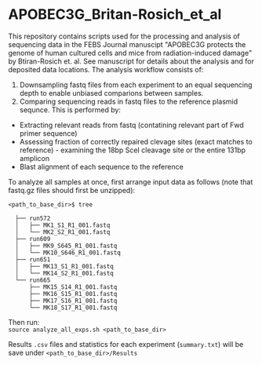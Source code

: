 # APOBEC3G_Britan-Rosich_et_al

This repository contains scripts used for the processing and analysis of sequencing data in the FEBS Journal manuscipt "APOBEC3G protects the genome of human cultured cells and mice from radiation-induced damage" by Btiran-Rosich et. al. See manuscript for details about the analysis and for deposited data locations.
The analysis workflow consists of:
1. Downsampling fastq files from each experiment to an equal sequencing depth to enable unbiased comparions between samples.
1. Comparing sequencing reads in fastq files to the reference plasmid sequnce. This is performed by:
  - Extracting relevant reads from fastq (contatining relevant part of Fwd primer sequence)
  - Assessing fraction of correctly repaired clevage sites (exact matches to reference) - examining the 18bp SceI cleavage site or the entire 131bp amplicon
  - Blast alignment of each sequence to the reference


To analyze all samples at once, first arrange input data as follows (note that fastq.gz files should first be unzipped):

```
<path_to_base_dir>$ tree

  ├── run572 
  │   ├── MK1_S1_R1_001.fastq
  │   └── MK2_S2_R1_001.fastq
  ├── run609 
  │   ├── MK9_S645_R1_001.fastq 
  │   └── MK10_S646_R1_001.fastq  
  ├── run651
  │   ├── MK13_S1_R1_001.fastq 
  │   └── MK14_S2_R1_001.fastq 
  └── run665
      ├── MK15_S14_R1_001.fastq
      ├── MK16_S15_R1_001.fastq
      ├── MK17_S16_R1_001.fastq
      └── MK18_S17_R1_001.fastq

```

Then run: <br>
`source analyze_all_exps.sh <path_to_base_dir>` <br>

Results `.csv` files and statistics for each experiment (`summary.txt`) will be save under `<path_to_base_dir>/Results`



